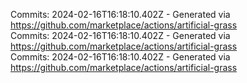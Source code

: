 Commits: 2024-02-16T16:18:10.402Z - Generated via https://github.com/marketplace/actions/artificial-grass
<br>
Commits: 2024-02-16T16:18:10.402Z - Generated via https://github.com/marketplace/actions/artificial-grass
<br>
Commits: 2024-02-16T16:18:10.402Z - Generated via https://github.com/marketplace/actions/artificial-grass
<br>
